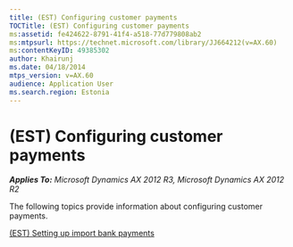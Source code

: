 ```yaml
---
title: (EST) Configuring customer payments
TOCTitle: (EST) Configuring customer payments
ms:assetid: fe424622-8791-41f4-a518-77d779808ab2
ms:mtpsurl: https://technet.microsoft.com/library/JJ664212(v=AX.60)
ms:contentKeyID: 49385302
author: Khairunj
ms.date: 04/18/2014
mtps_version: v=AX.60
audience: Application User
ms.search.region: Estonia
---
```


# (EST) Configuring customer payments 


_**Applies To:** Microsoft Dynamics AX 2012 R3, Microsoft Dynamics AX 2012 R2_

The following topics provide information about configuring customer payments.

[(EST) Setting up import bank payments](est-setting-up-import-bank-payments.md)

  


